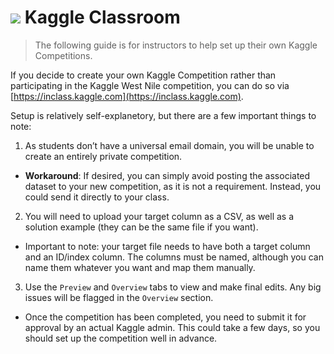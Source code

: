# ![](https://ga-dash.s3.amazonaws.com/production/assets/logo-9f88ae6c9c3871690e33280fcf557f33.png) Kaggle Classroom

> The following guide is for instructors to help set up their own Kaggle Competitions.

If you decide to create your own Kaggle Competition rather than participating in the Kaggle West Nile competition, you can do so via [https://inclass.kaggle.com](https://inclass.kaggle.com).

Setup is relatively self-explanetory, but there are a few important things to note:

1. As students don’t have a universal email domain, you will be unable to create an entirely private competition.
  - **Workaround**: If desired, you can simply avoid posting the associated dataset to your new competition, as it is not a requirement. Instead, you could send it directly to your class.

2. You will need to upload your target column as a CSV, as well as a solution example (they can be the same file if you want).
  - Important to note: your target file needs to have both a target column and an ID/index column.  The columns must be named, although you can name them whatever you want and map them manually.

3. Use the `Preview` and `Overview` tabs to view and make final edits. Any big issues will be flagged in the `Overview` section.
  - Once the competition has been completed, you need to submit it for approval by an actual Kaggle admin.  This could take a few days, so you should set up the competition well in advance.  
